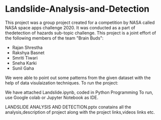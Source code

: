 # Landslide-Analysis-and-Detection
This project was a group project created for a competition by NASA called NASA space apps challenge 2020. It was conducted as a part of thedetection of hazards sub-topic challenge. This project is a joint effort of the following members of the team "Brain Buds":
* Rajan Shrestha
* Rakshya Basnet
* Smriti Tiwari
* Sneha Karki
* Sunil Gaha
 
We were able to point out some patterns from the given dataset with the help of data visulaization techniques.
To run the project:

We have attached Landslide.ipynb, coded in Python Programming
To run, use Google colab or Jupyter Notebook as IDE.

LANDSLIDE ANALYSIS AND DETECTION.pptx conatains all the analysis,description of
project along with the project links,videos links etc.




